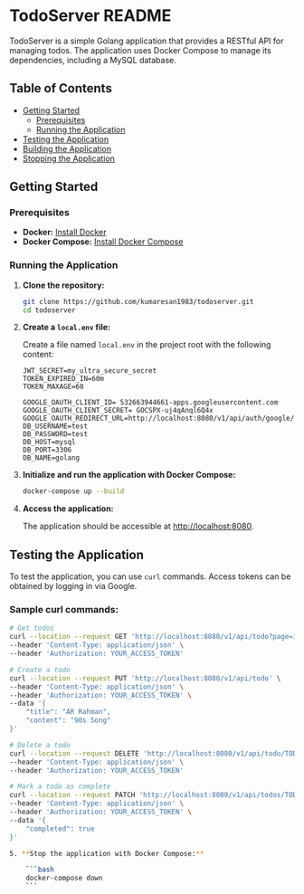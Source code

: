 # TodoServer README

TodoServer is a simple Golang application that provides a RESTful API for managing todos. The application uses Docker Compose to manage its dependencies, including a MySQL database.

## Table of Contents

- [Getting Started](#getting-started)
  - [Prerequisites](#prerequisites)
  - [Running the Application](#running-the-application)
- [Testing the Application](#testing-the-application)
- [Building the Application](#building-the-application)
- [Stopping the Application](#stopping-the-application)

## Getting Started

### Prerequisites

- **Docker:** [Install Docker](https://docs.docker.com/get-docker/)
- **Docker Compose:** [Install Docker Compose](https://docs.docker.com/compose/install/)

### Running the Application

1. **Clone the repository:**

    ```bash
    git clone https://github.com/kumaresan1983/todoserver.git
    cd todoserver
    ```

2. **Create a `local.env` file:**

    Create a file named `local.env` in the project root with the following content:

    ```env
    JWT_SECRET=my_ultra_secure_secret
    TOKEN_EXPIRED_IN=60m
    TOKEN_MAXAGE=60

    GOOGLE_OAUTH_CLIENT_ID= 532663944661-apps.googleusercontent.com
    GOOGLE_OAUTH_CLIENT_SECRET= GOCSPX-uj4qAnql6Q4x
    GOOGLE_OAUTH_REDIRECT_URL=http://localhost:8080/v1/api/auth/google/callback
    DB_USERNAME=test
    DB_PASSWORD=test
    DB_HOST=mysql
    DB_PORT=3306
    DB_NAME=golang
    ```

3. **Initialize and run the application with Docker Compose:**

    ```bash
    docker-compose up --build
    ```

4. **Access the application:**

    The application should be accessible at [http://localhost:8080](http://localhost:8080).

## Testing the Application

To test the application, you can use `curl` commands. Access tokens can be obtained by logging in via Google.

### Sample curl commands:

```bash
# Get todos
curl --location --request GET 'http://localhost:8080/v1/api/todo?page=1&page_size=10&sort_by=completed&sort_order=desc' \
--header 'Content-Type: application/json' \
--header 'Authorization: YOUR_ACCESS_TOKEN'

# Create a todo
curl --location --request PUT 'http://localhost:8080/v1/api/todo' \
--header 'Content-Type: application/json' \
--header 'Authorization: YOUR_ACCESS_TOKEN' \
--data '{
    "title": "AR Rahman",
    "content": "90s Song"
}'

# Delete a todo
curl --location --request DELETE 'http://localhost:8080/v1/api/todo/TODO_ID' \
--header 'Content-Type: application/json' \
--header 'Authorization: YOUR_ACCESS_TOKEN'

# Mark a todo as complete
curl --location --request PATCH 'http://localhost:8080/v1/api/todos/TODO_ID/complete' \
--header 'Content-Type: application/json' \
--header 'Authorization: YOUR_ACCESS_TOKEN' \
--data '{
    "completed": true
}'

5. **Stop the application with Docker Compose:**

    ```bash
    docker-compose down
    ```

